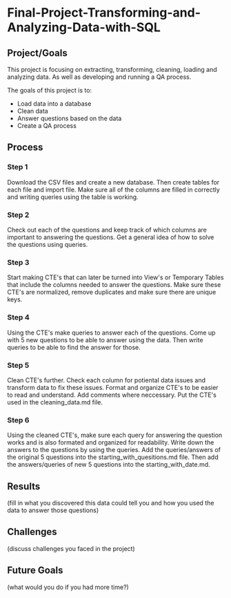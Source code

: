 # Final-Project-Transforming-and-Analyzing-Data-with-SQL

## Project/Goals

This project is focusing on extracting, transforming, cleaning, loading and analyzing data. As well as developing and running a QA process.

The goals of this project is to:
- Load data into a database
- Clean data
- Answer questions based on the data
- Create a QA process

## Process

### Step 1

Download the CSV files and create a new database. Then create tables for each file and import file. Make sure all of the columns are filled in correctly and writing queries using the table is working.

### Step 2

Check out each of the questions and keep track of which columns are important to answering the questions. Get a general idea of how to solve the questions using queries.

### Step 3

Start making CTE's that can later be turned into View's or Temporary Tables that include the columns needed to answer the questions. Make sure these CTE's are normalized, remove duplicates and make sure there are unique keys.

### Step 4

Using the CTE's make queries to answer each of the questions. Come up with 5 new questions to be able to answer using the data. Then write queries to be able to find the answer for those.

### Step 5

Clean CTE's further. Check each column for potiental data issues and transform data to fix these issues. Format and organize CTE's to be easier to read and understand. Add comments where neccessary. Put the CTE's used in the cleaning_data.md file.

### Step 6

Using the cleaned CTE's, make sure each query for answering the question works and is also formated and organized for readability. Write down the answers to the questions by using the queries. Add the queries/answers of the original 5 questions into the starting_with_quesitions.md file. Then add the answers/queries of new 5 questions into the starting_with_date.md.

## Results
(fill in what you discovered this data could tell you and how you used the data to answer those questions)

## Challenges 
(discuss challenges you faced in the project)

## Future Goals
(what would you do if you had more time?)
